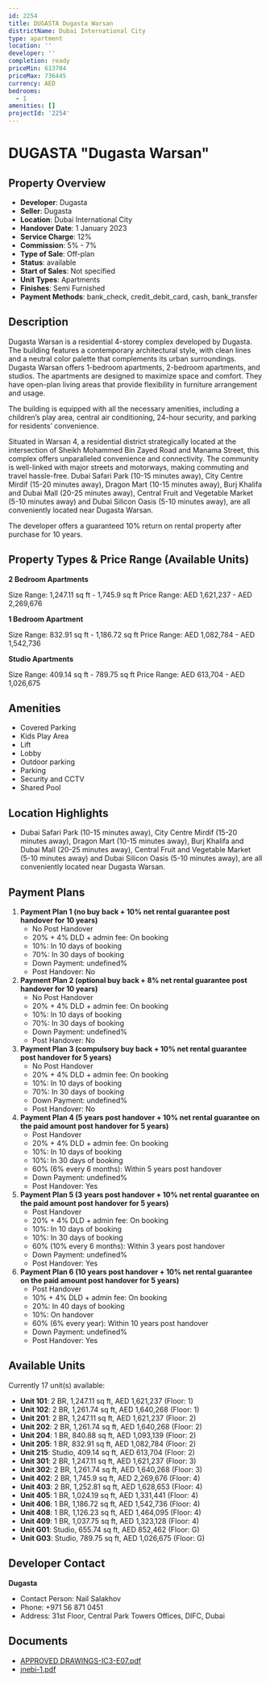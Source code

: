 ```yaml
---
id: 2254
title: DUGASTA Dugasta Warsan
districtName: Dubai International City
type: apartment
location: ''
developer: ''
completion: ready
priceMin: 613704
priceMax: 736445
currency: AED
bedrooms:
  - 1
amenities: []
projectId: '2254'
---
```


# DUGASTA "Dugasta Warsan"

## Property Overview
- **Developer**: Dugasta
- **Seller**: Dugasta
- **Location**: Dubai International City
- **Handover Date**: 1 January 2023
- **Service Charge**: 12%
- **Commission**: 5% - 7%
- **Type of Sale**: Off-plan
- **Status**: available
- **Start of Sales**: Not specified
- **Unit Types**: Apartments
- **Finishes**: Semi Furnished
- **Payment Methods**: bank_check, credit_debit_card, cash, bank_transfer

## Description
Dugasta Warsan is a residential 4-storey complex developed by Dugasta. The building features a contemporary architectural style, with clean lines and a neutral color palette that complements its urban surroundings. Dugasta Warsan offers 1-bedroom apartments, 2-bedroom apartments, and studios. The apartments are designed to maximize space and comfort. They have open-plan living areas that provide flexibility in furniture arrangement and usage.

The building is equipped with all the necessary amenities, including a children’s play area, central air conditioning, 24-hour security, and parking for residents’ convenience.

Situated in Warsan 4, a residential district strategically located at the intersection of Sheikh Mohammed Bin Zayed Road and Manama Street, this complex offers unparalleled convenience and connectivity. The community is well-linked with major streets and motorways, making commuting and travel hassle-free. Dubai Safari Park (10-15 minutes away), City Centre Mirdif (15-20 minutes away), Dragon Mart (10-15 minutes away), Burj Khalifa and Dubai Mall (20-25 minutes away), Central Fruit and Vegetable Market (5-10 minutes away) and Dubai Silicon Oasis (5-10 minutes away), are all conveniently located near Dugasta Warsan.

The developer offers a guaranteed 10% return on rental property after purchase for 10 years.

## Property Types & Price Range (Available Units)
**2 Bedroom Apartments**

Size Range: 1,247.11 sq ft - 1,745.9 sq ft
Price Range: AED 1,621,237 - AED 2,269,676

**1 Bedroom Apartment**

Size Range: 832.91 sq ft - 1,186.72 sq ft
Price Range: AED 1,082,784 - AED 1,542,736

**Studio Apartments**

Size Range: 409.14 sq ft - 789.75 sq ft
Price Range: AED 613,704 - AED 1,026,675

## Amenities
- Covered Parking
- Kids Play Area
- Lift
- Lobby
- Outdoor parking
- Parking
- Security and CCTV
- Shared Pool

## Location Highlights
- Dubai Safari Park (10-15 minutes away), City Centre Mirdif (15-20 minutes away), Dragon Mart (10-15 minutes away), Burj Khalifa and Dubai Mall (20-25 minutes away), Central Fruit and Vegetable Market (5-10 minutes away) and Dubai Silicon Oasis (5-10 minutes away), are all conveniently located near Dugasta Warsan.

## Payment Plans
1. **Payment Plan 1 (no buy back + 10% net rental guarantee post handover for 10 years)**
   - No Post Handover
   - 20% + 4% DLD + admin fee: On booking
   - 10%: In 10 days of booking
   - 70%: In 30 days of booking
   - Down Payment: undefined%
   - Post Handover: No
2. **Payment Plan 2 (optional buy back + 8% net rental guarantee post handover for 10 years)**
   - No Post Handover
   - 20% + 4% DLD + admin fee: On booking
   - 10%: In 10 days of booking
   - 70%: In 30 days of booking
   - Down Payment: undefined%
   - Post Handover: No
3. **Payment Plan 3 (compulsory buy back + 10% net rental guarantee post handover for 5 years)**
   - No Post Handover
   - 20% + 4% DLD + admin fee: On booking
   - 10%: In 10 days of booking
   - 70%: In 30 days of booking
   - Down Payment: undefined%
   - Post Handover: No
4. **Payment Plan 4 (5 years post handover + 10% net rental guarantee on the paid amount post handover for 5 years)**
   - Post Handover
   - 20% + 4% DLD + admin fee: On booking
   - 10%: In 10 days of booking
   - 10%: In 30 days of booking
   - 60% (6% every 6 months): Within 5 years post handover
   - Down Payment: undefined%
   - Post Handover: Yes
5. **Payment Plan 5 (3 years post handover + 10% net rental guarantee on the paid amount post handover for 5 years)**
   - Post Handover
   - 20% + 4% DLD + admin fee: On booking
   - 10%: In 10 days of booking
   - 10%: In 30 days of booking
   - 60% (10% every 6 months): Within 3 years post handover
   - Down Payment: undefined%
   - Post Handover: Yes
6. **Payment Plan 6 (10 years post handover + 10% net rental guarantee on the paid amount post handover for 5 years)**
   - Post Handover
   - 10% + 4% DLD + admin fee: On booking
   - 20%: In 40 days of booking
   - 10%: On handover
   - 60% (6% every year): Within 10 years post handover
   - Down Payment: undefined%
   - Post Handover: Yes

## Available Units
Currently 17 unit(s) available:
- **Unit 101**: 2 BR, 1,247.11 sq ft, AED 1,621,237 (Floor: 1)
- **Unit 102**: 2 BR, 1,261.74 sq ft, AED 1,640,268 (Floor: 1)
- **Unit 201**: 2 BR, 1,247.11 sq ft, AED 1,621,237 (Floor: 2)
- **Unit 202**: 2 BR, 1,261.74 sq ft, AED 1,640,268 (Floor: 2)
- **Unit 204**: 1 BR, 840.88 sq ft, AED 1,093,139 (Floor: 2)
- **Unit 205**: 1 BR, 832.91 sq ft, AED 1,082,784 (Floor: 2)
- **Unit 215**: Studio, 409.14 sq ft, AED 613,704 (Floor: 2)
- **Unit 301**: 2 BR, 1,247.11 sq ft, AED 1,621,237 (Floor: 3)
- **Unit 302**: 2 BR, 1,261.74 sq ft, AED 1,640,268 (Floor: 3)
- **Unit 402**: 2 BR, 1,745.9 sq ft, AED 2,269,676 (Floor: 4)
- **Unit 403**: 2 BR, 1,252.81 sq ft, AED 1,628,653 (Floor: 4)
- **Unit 405**: 1 BR, 1,024.19 sq ft, AED 1,331,441 (Floor: 4)
- **Unit 406**: 1 BR, 1,186.72 sq ft, AED 1,542,736 (Floor: 4)
- **Unit 408**: 1 BR, 1,126.23 sq ft, AED 1,464,095 (Floor: 4)
- **Unit 409**: 1 BR, 1,037.75 sq ft, AED 1,323,128 (Floor: 4)
- **Unit G01**: Studio, 655.74 sq ft, AED 852,462 (Floor: G)
- **Unit G03**: Studio, 789.75 sq ft, AED 1,026,675 (Floor: G)

## Developer Contact
**Dugasta**
- Contact Person: Nail Salakhov
- Phone: +971 56 871 0451
- Address: 31st Floor, Central Park Towers Offices, DIFC, Dubai

## Documents
- [APPROVED DRAWINGS-IC3-E07.pdf](https://cdn.geniemap.net/2024/06/21/egDrMr1VLyCbCyCXfBcHjrasKZT42cmC7OWRBBKw.pdf)
- [jnebi-1.pdf](https://cdn.geniemap.net/2024/08/15/HKL4ZRieW3zjHUlwTyYTSYf3H4mFlc1LPYZ1gn7K.pdf)
